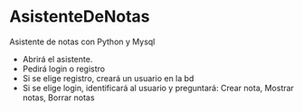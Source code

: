 # AsistenteDeNotas
Asistente de notas con Python y Mysql
- Abrirá el asistente.
- Pedirá login o registro
- Si se elige registro, creará un usuario en la bd
- Si se elige login, identificará al usuario y preguntará:
  Crear nota,
  Mostrar notas,
  Borrar notas
